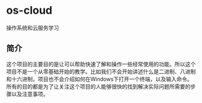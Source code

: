 # os-cloud
操作系统和云服务学习
## 简介
这个项目的主要目的是让可以帮助快速了解和操作一些经常使用的功能。所以这个项目不是一个从零基础开始的教学。比如我们不会开始讲述什么是二进制、八进制和十六进制，项目也不会介绍如何在Windows下打开一个终端，以及输入命令。所有的目的都是为了让关注这个项目的人能够很快的找到解决实际问题所需要的步骤以及注意事项。</br>
